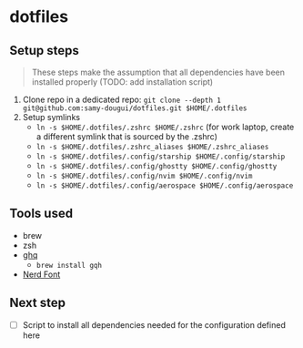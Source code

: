 # dotfiles

## Setup steps

> These steps make the assumption that all dependencies have been installed properly (TODO: add installation script)

1. Clone repo in a dedicated repo: `git clone --depth 1 git@github.com:samy-dougui/dotfiles.git $HOME/.dotfiles`
2. Setup symlinks
   - `ln -s $HOME/.dotfiles/.zshrc $HOME/.zshrc` (for work laptop, create a different symlink that is sourced by the .zshrc)
   - `ln -s $HOME/.dotfiles/.zshrc_aliases $HOME/.zshrc_aliases`
   - `ln -s $HOME/.dotfiles/.config/starship $HOME/.config/starship`
   - `ln -s $HOME/.dotfiles/.config/ghostty $HOME/.config/ghostty`
   - `ln -s $HOME/.dotfiles/.config/nvim $HOME/.config/nvim`
   - `ln -s $HOME/.dotfiles/.config/aerospace $HOME/.config/aerospace`

## Tools used

- brew
- zsh
- [ghq](https://github.com/x-motemen/ghq)
  - `brew install gqh`
- [Nerd Font](https://github.com/ryanoasis/nerd-fonts)

## Next step

- [ ] Script to install all dependencies needed for the configuration defined here
